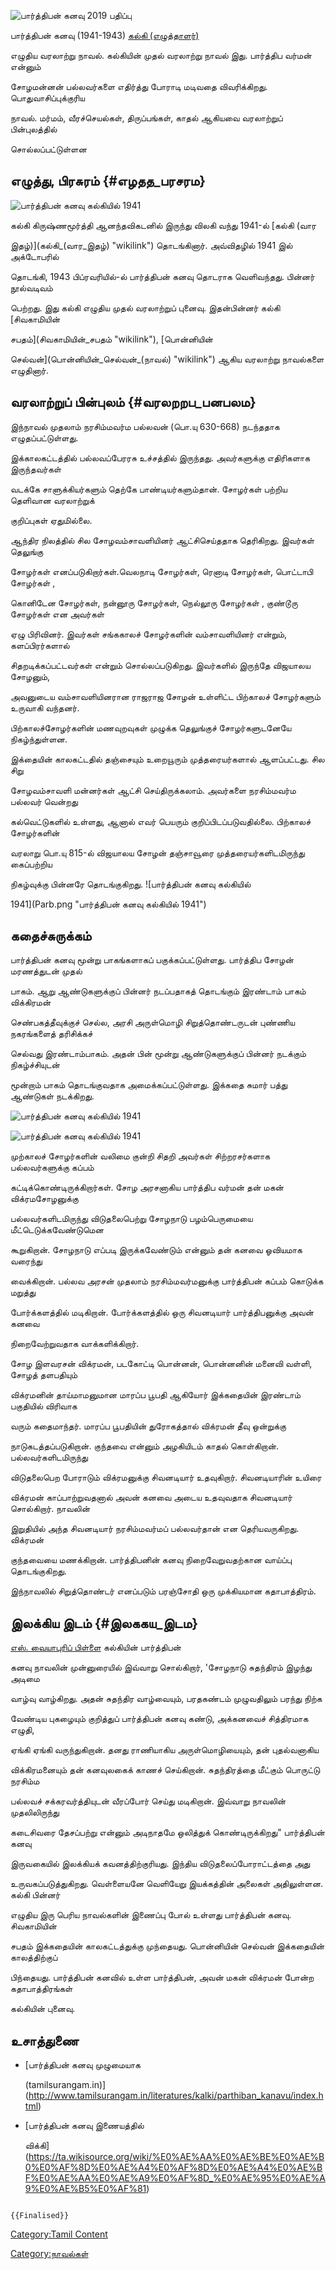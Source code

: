 ![பார்த்திபன் கனவு 2019 பதிப்பு](Pa.png "பார்த்திபன் கனவு 2019 பதிப்பு")
பார்த்திபன் கனவு (1941-1943) [கல்கி (எழுத்தாளர்)](கல்கி_(எழுத்தாளர்) "wikilink")
எழுதிய வரலாற்று நாவல். கல்கியின் முதல் வரலாற்று நாவல் இது. பார்த்திப வர்மன் என்னும்
சோழமன்னன் பல்லவர்களை எதிர்த்து போராடி மடிவதை விவரிக்கிறது. பொதுவாசிப்புக்குரிய
நாவல். மர்மம், வீரச்செயல்கள், திருப்பங்கள், காதல் ஆகியவை வரலாற்றுப் பின்புலத்தில்
சொல்லப்பட்டுள்ளன

## எழுத்து, பிரசுரம் {#எழதத_பரசரம}

![பார்த்திபன் கனவு கல்கியில் 1941](Parc.png "பார்த்திபன் கனவு கல்கியில் 1941")
கல்கி கிருஷ்ணமூர்த்தி ஆனந்தவிகடனில் இருந்து விலகி வந்து 1941-ல் [கல்கி (வார
இதழ்)](கல்கி_(வார_இதழ்) "wikilink") தொடங்கினார். அவ்விதழில் 1941 இல் அக்டோபரில்
தொடங்கி, 1943 பிப்ரவரியில்-ல் பார்த்திபன் கனவு தொடராக வெளிவந்தது. பின்னர் நூல்வடிவம்
பெற்றது. இது கல்கி எழுதிய முதல் வரலாற்றுப் புனைவு. இதன்பின்னர் கல்கி [சிவகாமியின்
சபதம்](சிவகாமியின்_சபதம் "wikilink"), [பொன்னியின்
செல்வன்](பொன்னியின்_செல்வன்_(நாவல்) "wikilink") ஆகிய வரலாற்று நாவல்களை எழுதினார்.

## வரலாற்றுப் பின்புலம் {#வரலறறப_பனபலம}

இந்நாவல் முதலாம் நரசிம்மவர்ம பல்லவன் (பொ.யு 630-668) நடந்ததாக எழுதப்பட்டுள்ளது.
இக்காலகட்டத்தில் பல்லவப்பேரரசு உச்சத்தில் இருந்தது. அவர்களுக்கு எதிரிகளாக இருந்தவர்கள்
வடக்கே சாளுக்கியர்களும் தெற்கே பாண்டியர்களும்தான். சோழர்கள் பற்றிய தெளிவான வரலாற்றுக்
குறிப்புகள் ஏதுமில்லை.

ஆந்திர நிலத்தில் சில சோழவம்சாவளியினர் ஆட்சிசெய்ததாக தெரிகிறது. இவர்கள் தெலுங்கு
சோழர்கள் எனப்படுகிறார்கள்.வெலநாடி சோழர்கள், ரெனாடி சோழர்கள், பொட்டாபி சோழர்கள் ,
கொனிடேன சோழர்கள், நன்னூரு சோழர்கள், நெல்லூரு சோழர்கள் , குண்டூரு சோழர்கள் என அவர்கள்
ஏழு பிரிவினர். இவர்கள் சங்ககாலச் சோழர்களின் வம்சாவளியினர் என்றும், களப்பிரர்களால்
சிதறடிக்கப்பட்டவர்கள் என்றும் சொல்லப்படுகிறது. இவர்களில் இருந்தே விஜயாலய சோழனும்,
அவனுடைய வம்சாவளியினரான ராஜராஜ சோழன் உள்ளிட்ட பிற்காலச் சோழர்களும் உருவாகி வந்தனர்.
பிற்காலச்சோழர்களின் மணவுறவுகள் முழுக்க தெலுங்குச் சோழர்களுடனேயே நிகழ்ந்துள்ளன.

இக்தையின் காலகட்டதில் தஞ்சையும் உறையூரும் முத்தரையர்களால் ஆளப்பட்டது. சில சிறு
சோழவம்சாவளி மன்னர்கள் ஆட்சி செய்திருக்கலாம். அவர்களை நரசிம்மவர்ம பல்லவர் வென்றது
கல்வெட்டுகளில் உள்ளது, ஆனால் எவர் பெயரும் குறிப்பிடப்படுவதில்லை. பிற்காலச் சோழர்களின்
வரலாறு பொ.யு 815-ல் விஜயாலய சோழன் தஞ்சாவூரை முத்தரையர்களிடமிருந்து கைப்பற்றிய
நிகழ்வுக்கு பின்னரே தொடங்குகிறது. ![பார்த்திபன் கனவு கல்கியில்
1941](Parb.png "பார்த்திபன் கனவு கல்கியில் 1941")

## கதைச்சுருக்கம்

பார்த்திபன் கனவு மூன்று பாகங்களாகப் பகுக்கப்பட்டுள்ளது. பார்த்திப சோழன் மரணத்துடன் முதல்
பாகம். ஆறு ஆண்டுகளுக்குப் பின்னர் நடப்பதாகத் தொடங்கும் இரண்டாம் பாகம் விக்கிரமன்
செண்பகத்தீவுக்குச் செல்ல, அரசி அருள்மொழி சிறுத்தொண்டருடன் புண்ணிய நகரங்களைத் தரிசிக்கச்
செல்வது இரண்டாம்பாகம். அதன் பின் மூன்று ஆண்டுகளுக்குப் பின்னர் நடக்கும் நிகழ்ச்சியுடன்
மூன்றாம் பாகம் தொடங்குவதாக அமைக்கப்பட்டுள்ளது. இக்கதை சுமார் பத்து ஆண்டுகள் நடக்கிறது.
![பார்த்திபன் கனவு கல்கியில் 1941](Para.png "பார்த்திபன் கனவு கல்கியில் 1941")
![பார்த்திபன் கனவு கல்கியில் 1941](Par1.png "பார்த்திபன் கனவு கல்கியில் 1941")
முற்காலச் சோழர்களின் வலிமை குன்றி சிதறி அவர்கள் சிற்றரசர்களாக பல்லவர்களுக்கு கப்பம்
கட்டிக்கொண்டிருக்கிறார்கள். சோழ அரசனாகிய பார்த்திப வர்மன் தன் மகன் விக்ரமசோழனுக்கு
பல்லவர்களிடமிருந்து விடுதலைபெற்று சோழநாடு பழம்பெருமையை மீட்டெடுக்கவேண்டுமென
கூறுகிறான். சோழநாடு எப்படி இருக்கவேண்டும் என்னும் தன் கனவை ஓவியமாக வரைந்து
வைக்கிறான். பல்லவ அரசன் முதலாம் நரசிம்மவர்மனுக்கு பார்த்திபன் கப்பம் கொடுக்க மறுத்து
போர்க்களத்தில் மடிகிறான். போர்க்களத்தில் ஒரு சிவனடியார் பார்த்திபனுக்கு அவன் கனவை
நிறைவேற்றுவதாக வாக்களிக்கிறார்.

சோழ இளவரசன் விக்ரமன், படகோட்டி பொன்னன், பொன்னனின் மனைவி வள்ளி, சோழத் தளபதியும்
விக்ரமனின் தாய்மாமனுமான மாரப்ப பூபதி ஆகியோர் இக்கதையின் இரண்டாம் பகுதியில் விரிவாக
வரும் கதைமாந்தர். மாரப்ப பூபதியின் துரோகத்தால் விக்ரமன் தீவு ஒன்றுக்கு
நாடுகடத்தப்படுகிறான். குந்தவை என்னும் அழகியிடம் காதல் கொள்கிறான். பல்லவர்களிடமிருந்து
விடுதலைபெற போராடும் விக்ரமனுக்கு சிவனடியார் உதவுகிறார். சிவனடியாரின் உயிரை
விக்ரமன் காப்பாற்றுவதனால் அவன் கனவை அடைய உதவுவதாக சிவனடியார் சொல்கிறார். நாவலின்
இறுதியில் அந்த சிவனடியார் நரசிம்மவர்மப் பல்லவர்தான் என தெரியவருகிறது. விக்ரமன்
குந்தவையை மணக்கிறான். பார்த்திபனின் கனவு நிறைவேறுவதற்கான வாய்ப்பு தொடங்குகிறது.
இந்நாவலில் சிறுத்தொண்டர் எனப்படும் பரஞ்சோதி ஒரு முக்கியமான கதாபாத்திரம்.

## இலக்கிய இடம் {#இலககய_இடம}

[எஸ். வையாபுரிப் பிள்ளை](எஸ்._வையாபுரிப்_பிள்ளை "wikilink") கல்கியின் பார்த்திபன்
கனவு நாவலின் முன்னுரையில் இவ்வாறு சொல்கிறார், \'சோழநாடு சுதந்திரம் இழந்து அடிமை
வாழ்வு வாழ்கிறது. அதன் சுதந்திர வாழ்வையும், பரதகண்டம் முழுவதிலும் பரந்து நிற்க
வேண்டிய புகழையும் குறித்துப் பார்த்திபன் கனவு கண்டு, அக்கனவைச் சித்திரமாக எழுதி,
ஏங்கி ஏங்கி வருந்துகிறான். தனது ராணியாகிய அருள்மொழியையும், தன் புதல்வனாகிய
விக்கிரமனையும் தன் கனவுலகைக் காணச் செய்கிறான். சுதந்திரத்தை மீட்கும் பொருட்டு நரசிம்ம
பல்லவச் சக்கரவர்த்தியுடன் வீரப்போர் செய்து மடிகிறான். இவ்வாறு நாவலின் முதலிலிருந்து
கடைசிவரை தேசப்பற்று என்னும் அடிநாதமே ஒலித்துக் கொண்டிருக்கிறது\" பார்த்திபன் கனவு
இருவகையில் இலக்கியக் கவனத்திற்குரியது. இந்திய விடுதலைப்போராட்டத்தை அது
உருவகப்படுத்துகிறது. வெள்ளையனே வெளியேறு இயக்கத்தின் அலைகள் அதிலுள்ளன. கல்கி பின்னர்
எழுதிய இரு பெரிய நாவல்களின் இணைப்பு போல் உள்ளது பார்த்திபன் கனவு. சிவகாமியின்
சபதம் இக்கதையின் காலகட்டத்துக்கு முந்தையது. பொன்னியின் செல்வன் இக்கதையின் காலத்திற்குப்
பிந்தையது. பார்த்திபன் கனவில் உள்ள பார்த்திபன், அவன் மகன் விக்ரமன் போன்ற கதாபாத்திரங்கள்
கல்கியின் புனைவு.

## உசாத்துணை

-   [பார்த்திபன் கனவு முழுமையாக
    (tamilsurangam.in)](http://www.tamilsurangam.in/literatures/kalki/parthiban_kanavu/index.html)
-   [பார்த்திபன் கனவு இணையத்தில்
    விக்கி](https://ta.wikisource.org/wiki/%E0%AE%AA%E0%AE%BE%E0%AE%B0%E0%AF%8D%E0%AE%A4%E0%AF%8D%E0%AE%A4%E0%AE%BF%E0%AE%AA%E0%AE%A9%E0%AF%8D_%E0%AE%95%E0%AE%A9%E0%AE%B5%E0%AF%81)

```{=mediawiki}
{{Finalised}}
```
[Category:Tamil Content](Category:Tamil_Content "wikilink")
[Category:நாவல்கள்](Category:நாவல்கள் "wikilink")
